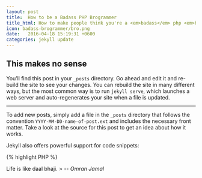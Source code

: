 ```yaml
---
layout: post
title:  How to be a Badass PHP Brogrammer
title_html: How to make people think you're a <em>badass</em> php <em>brogrammer</em>
icon: badass-brogrammer/bro.png
date:   2016-04-18 15:19:31 +0600
categories: jekyll update
---
```

## This makes no sense
You’ll find this post in your `_posts` directory. Go ahead and edit it and re-build the site to see your changes. You can rebuild the site in many different ways, but the most common way is to run `jekyll serve`, which launches a web server and auto-regenerates your site when a file is updated.

---

To add new posts, simply add a file in the `_posts` directory that follows the convention `YYYY-MM-DD-name-of-post.ext` and includes the necessary front matter. Take a look at the source for this post to get an idea about how it works.

Jekyll also offers powerful support for code snippets:

{% highlight PHP %}
<?php
$lol = 'huehue';
{% endhighlight %}

Check out the [Jekyll docs][jekyll-docs] for more info on how to get the most out of Jekyll. File all bugs/feature requests at [Jekyll’s GitHub repo][jekyll-gh]. If you have questions, you can ask them on [Jekyll Talk][jekyll-talk].

[jekyll-docs]: http://jekyllrb.com/docs/home
[jekyll-gh]:   https://github.com/jekyll/jekyll
[jekyll-talk]: https://talk.jekyllrb.com/

> Life is like daal bhaji.  
> -- <cite>Omran Jamal</cite>
